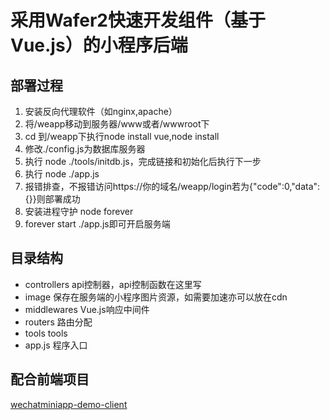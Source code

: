 # 采用Wafer2快速开发组件（基于Vue.js）的小程序后端
## 部署过程
1. 安装反向代理软件（如nginx,apache）
1. 将/weapp移动到服务器/www或者/wwwroot下
1. cd 到/weapp下执行node install vue,node install
1. 修改./config.js为数据库服务器
1. 执行 node ./tools/initdb.js，完成链接和初始化后执行下一步
1. 执行 node ./app.js
1. 报错排查，不报错访问https://你的域名/weapp/login若为{"code":0,"data":{}}则部署成功
1. 安装进程守护 node forever
1. forever start ./app.js即可开启服务端

## 目录结构
* controllers   api控制器，api控制函数在这里写
* image  保存在服务端的小程序图片资源，如需要加速亦可以放在cdn
* middlewares Vue.js响应中间件
* routers  路由分配
* tools tools
* app.js 程序入口

## 配合前端项目
[wechatminiapp-demo-client](https://git.chaoswang.cn/ChaosWong/wechatminiapp-demo-client)